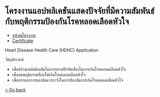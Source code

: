 # โครงงานแอปพลิเคชันแสดงปัจจัยที่มีความสัมพันธ์กับพฤติกรรมป้องกันโรคหลอดเลือดหัวใจ

- [รูปเล่มโครงงาน](https://github.com/aimbcc170/TCAS-Portfolio-VIVID.P/blob/main/%5B2022%5D%20%E0%B9%82%E0%B8%84%E0%B8%A3%E0%B8%87%E0%B8%87%E0%B8%B2%E0%B8%99%E0%B8%A1.5%2B%E0%B8%81%E0%B8%B2%E0%B8%A3%E0%B9%80%E0%B8%82%E0%B9%89%E0%B8%B2%E0%B8%A3%E0%B8%B1%E0%B8%9A%E0%B8%AD%E0%B8%9A%E0%B8%A3%E0%B8%A1/%E0%B9%81%E0%B8%AD%E0%B8%9B%E0%B8%9E%E0%B8%A5%E0%B8%B4%E0%B9%80%E0%B8%84%E0%B8%8A%E0%B8%B1%E0%B8%99%E0%B9%81%E0%B8%AA%E0%B8%94%E0%B8%87%E0%B8%9B%E0%B8%B1%E0%B8%88%E0%B8%88%E0%B8%B1%E0%B8%A2%E0%B8%97%E0%B8%B5%E0%B9%88%E0%B8%A1%E0%B8%B5%E0%B8%84%E0%B8%A7%E0%B8%B2%E0%B8%A1%E0%B8%AA%E0%B8%B1%E0%B8%A1%E0%B8%9E%E0%B8%B1%E0%B8%99%E0%B8%98%E0%B9%8C%E0%B8%81%E0%B8%B1%E0%B8%9A%E0%B8%9E%E0%B8%A4%E0%B8%95%E0%B8%B4%E0%B8%81%E0%B8%A3%E0%B8%A3%E0%B8%A1%E0%B8%9B%E0%B9%89%E0%B8%AD%E0%B8%87%E0%B8%81%E0%B8%B1%E0%B8%99%E0%B9%82%E0%B8%A3%E0%B8%84%E0%B8%AB%E0%B8%A5%E0%B8%AD%E0%B8%94%E0%B9%80%E0%B8%A5%E0%B8%B7%E0%B8%AD%E0%B8%94%E0%B8%AB%E0%B8%B1%E0%B8%A7%E0%B9%83%E0%B8%88.pdf)
- [Certificate](https://github.com/aimbcc170/TCAS-Portfolio-VIVID.P/blob/main/%5B2022%5D%20%E0%B9%82%E0%B8%84%E0%B8%A3%E0%B8%87%E0%B8%87%E0%B8%B2%E0%B8%99%E0%B8%A1.5%2B%E0%B8%81%E0%B8%B2%E0%B8%A3%E0%B9%80%E0%B8%82%E0%B9%89%E0%B8%B2%E0%B8%A3%E0%B8%B1%E0%B8%9A%E0%B8%AD%E0%B8%9A%E0%B8%A3%E0%B8%A1/Certificate.md)

Heart Disease Health Care (HDHC) Application

วัตถุประสงค์

- เพื่อสร้างแอปพลิเคชันในการทราบปัจจัยเสี่ยงในการเกิดโรคหลอดเลือดหัวใจ 
- เพื่อลดพฤติกรรมที่ก่อให้เกิดโรคหลอดเลือดหัวใจ 
- เพื่อทราบอาการและข้อควรระวังในการป้องกันการเกิดโรคหลอดเลือดหัวใจ

[< Go back](https://github.com/aimbcc170/TCAS-Portfolio-VIVID.P/blob/main/thai.md#%E0%B8%AA%E0%B8%B2%E0%B8%A3%E0%B8%9A%E0%B8%B1%E0%B8%8D)
